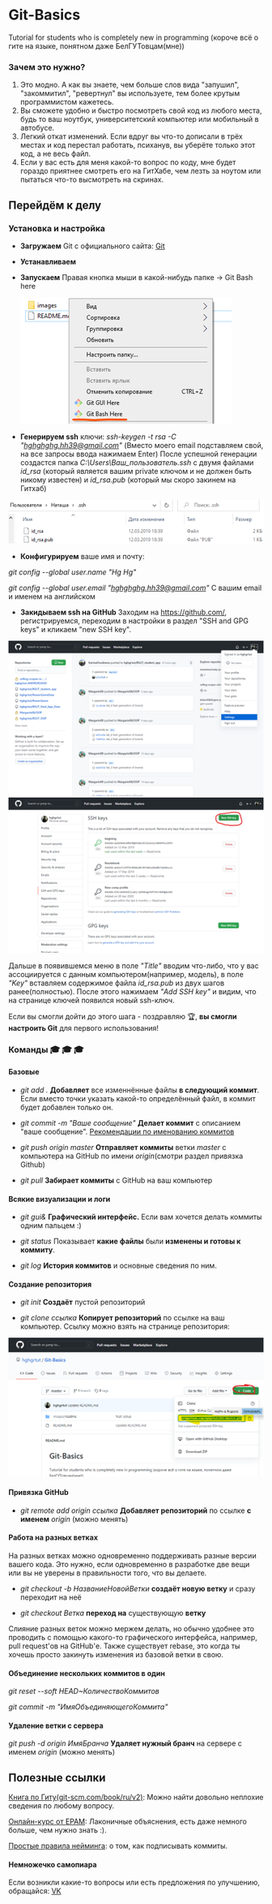 # Git-Basics
Tutorial for students who is completely new in programming (короче всё о гите на языке, понятном даже БелГУТовцам(мне))

### Зачем это нужно?
1) Это модно. А как вы знаете, чем больше слов вида "запушил", "закоммитил", "ревертнул" вы используете, тем более крутым программистом кажетесь.
2) Вы сможете удобно и быстро посмотреть свой код из любого места, будь то ваш ноутбук, университетский компьютер или мобильный в автобусе.
3) Легкий откат изменений. Если вдруг вы что-то дописали в трёх местах и код перестал работать, психанув, вы уберёте только этот код, а не весь файл.
4) Если у вас есть для меня какой-то вопрос по коду, мне будет гораздо приятнее смотреть его на ГитХабе, чем лезть за ноутом или пытаться что-то высмотреть на скринах.

## Перейдём к делу

### Установка и настройка

- **Загружаем** Git с официального сайта: [Git](http://git-scm.com/downloads)

- **Устанавливаем**

- **Запускаем** Правая кнопка мыши в какой-нибудь папке -> Git Bash here <p><img alt="Launching Git Bash" src="/images/readme/bash-launch.png"/></p>

- **Генерируем ssh** ключи: *ssh-keygen -t rsa -C "hghghghg.hh39@gmail.com"*
(Вместо моего email подставляем свой, на все запросы ввода нажимаем Enter)
После успешной генерации создастся папка *C:\\Users\Ваш_пользователь\.ssh* с двумя файлами *id_rsa* (который является вашим private ключом и не должен быть никому известен) и *id_rsa.pub* (который мы скоро закинем на Гитхаб)
<img alt="Generated ssh keys" src="/images/readme/ssh-files.png"/>

- **Конфигурируем** ваше имя и почту:

*git config --global user.name "Hg Hg"*

*git config --global user.email "hghghghg.hh39@gmail.com"* С вашим email и именем на английском

- **Закидываем ssh на GitHub**
Заходим на https://github.com/, регистрируемся, переходим в настройки в раздел "SSH and GPG keys" и кликаем "new SSH key".
<p><img alt="Settings from main screen" src="/images/readme/way-to-settings.png"/><img alt="SSH keys menu" src="/images/readme/keys-menu.png"/></p>

Дальше в появившемся меню в поле *"Title"* вводим что-либо, что у вас ассоциируется с данным компьютером(например, модель), в поле *"Key"* вставляем содержимое файла *id_rsa.pub* из двух шагов ранее(полностью). После этого нажимаем *"Add SSH key"* и видим, что на странице ключей появился новый ssh-ключ.

Если вы смогли дойти до этого шага - поздравляю :trophy:, **вы смогли настроить Git** для первого использования!

### Команды :mortar_board: :mortar_board: :mortar_board:

#### Базовые

- *git add .* **Добавляет** все изменнённые файлы **в следующий коммит**. Если вместо точки указать какой-то определённый файл, в коммит будет добавлен только он.

- *git commit -m "Ваше сообщение"* **Делает коммит** с описанием "ваше сообщение". [Рекомендации по именованию коммитов](https://docs.rs.school/#/en/git-convention)

- *git push origin master* **Отправляет коммиты** ветки *master* с компьютера на GitHub по имени *origin*(смотри раздел привязка Github)

- *git pull* **Забирает коммиты** c GitHub на ваш компьютер

#### Всякие визуализации и логи

- *git gui&* **Графический интерфейс.** Если вам хочется делать коммиты одним пальцем :)

- *git status* Показывает **какие файлы** были **изменены и готовы к коммиту**.

- *git log* **История коммитов** и основные сведения по ним.

#### Создание репозитория

- *git init* **Создаёт** пустой репозиторий

- *git clone ссылка* **Копирует репозиторий** по ссылке на ваш компьютер. Ссылку можно взять на странице репозитория:
<p><img alt="How to get link to the repository" src="/images/readme/repository-link.png"/></p>

#### Привязка GitHub

- *git remote add origin ссылка* **Добавляет репозиторий** по ссылке **с именем** *origin* (можно менять)

#### Работа на разных ветках

На разных ветках можно одновременно поддерживать разные версии вашего кода.
Это нужно, если одновременно в разработке две вещи или вы не уверены в правильности того, что вы делаете.

- *git checkout -b НазваниеНовойВетки* **создаёт новую ветку** и сразу переходит на неё

- *git checkout Ветка* **переход на** существующую **ветку**

Слияние разных веток можно мержем делать, но обычно удобнее это проводить с помощью какого-то графического интерфейса, например, pull request'ов на GitHub'е. Также существует rebase, это когда ты хочешь просто закинуть изменения из базовой ветки в свою.

#### Объединение нескольких коммитов в один

*git reset --soft HEAD~КоличествоКоммитов*

*git commit -m "ИмяОбъединяющегоКоммита"*

#### Удаление ветки с сервера
*git push -d origin ИмяБранча* **Удаляет нужный бранч** на сервере с именем *origin* (можно менять)

## Полезные ссылки

[Книга по Гиту(git-scm.com/book/ru/v2)](https://git-scm.com/book/ru/v2): Можно найти довольно неплохие сведения по любому вопросу.

[Онлайн-курс от ЕРАМ](https://learn.epam.com/detailsPage?id=601f195a-d408-4439-a16d-0630ed2a412e): Лаконичные объяснения, есть даже немного больше, чем нужно знать :).

[Простые правила нейминга](https://docs.rs.school/#/en/git-convention): о том, как подписывать коммиты.

#### Немножечко самопиара

Если возникли какие-то вопросы или есть предложения по улучшению, обращайся: [VK](https://vk.com/sasha_klass_2001)
